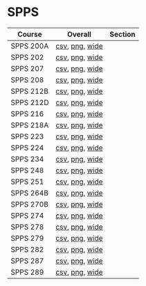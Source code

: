 # SPPS

| Course | Overall | Section |
| ------ | ------- | ------- |
| SPPS 200A | [csv](https://github.com/UCSD-Historical-Enrollment-Data/2024Winter/blob/main/overall/SPPS%20200A.csv), [png](https://raw.githubusercontent.com/UCSD-Historical-Enrollment-Data/2024Winter/main/plot_overall/SPPS%20200A.png), [wide](https://raw.githubusercontent.com/UCSD-Historical-Enrollment-Data/2024Winter/main/plot_overall_wide/SPPS%20200A.png) |  |
| SPPS 202 | [csv](https://github.com/UCSD-Historical-Enrollment-Data/2024Winter/blob/main/overall/SPPS%20202.csv), [png](https://raw.githubusercontent.com/UCSD-Historical-Enrollment-Data/2024Winter/main/plot_overall/SPPS%20202.png), [wide](https://raw.githubusercontent.com/UCSD-Historical-Enrollment-Data/2024Winter/main/plot_overall_wide/SPPS%20202.png) |  |
| SPPS 207 | [csv](https://github.com/UCSD-Historical-Enrollment-Data/2024Winter/blob/main/overall/SPPS%20207.csv), [png](https://raw.githubusercontent.com/UCSD-Historical-Enrollment-Data/2024Winter/main/plot_overall/SPPS%20207.png), [wide](https://raw.githubusercontent.com/UCSD-Historical-Enrollment-Data/2024Winter/main/plot_overall_wide/SPPS%20207.png) |  |
| SPPS 208 | [csv](https://github.com/UCSD-Historical-Enrollment-Data/2024Winter/blob/main/overall/SPPS%20208.csv), [png](https://raw.githubusercontent.com/UCSD-Historical-Enrollment-Data/2024Winter/main/plot_overall/SPPS%20208.png), [wide](https://raw.githubusercontent.com/UCSD-Historical-Enrollment-Data/2024Winter/main/plot_overall_wide/SPPS%20208.png) |  |
| SPPS 212B | [csv](https://github.com/UCSD-Historical-Enrollment-Data/2024Winter/blob/main/overall/SPPS%20212B.csv), [png](https://raw.githubusercontent.com/UCSD-Historical-Enrollment-Data/2024Winter/main/plot_overall/SPPS%20212B.png), [wide](https://raw.githubusercontent.com/UCSD-Historical-Enrollment-Data/2024Winter/main/plot_overall_wide/SPPS%20212B.png) |  |
| SPPS 212D | [csv](https://github.com/UCSD-Historical-Enrollment-Data/2024Winter/blob/main/overall/SPPS%20212D.csv), [png](https://raw.githubusercontent.com/UCSD-Historical-Enrollment-Data/2024Winter/main/plot_overall/SPPS%20212D.png), [wide](https://raw.githubusercontent.com/UCSD-Historical-Enrollment-Data/2024Winter/main/plot_overall_wide/SPPS%20212D.png) |  |
| SPPS 216 | [csv](https://github.com/UCSD-Historical-Enrollment-Data/2024Winter/blob/main/overall/SPPS%20216.csv), [png](https://raw.githubusercontent.com/UCSD-Historical-Enrollment-Data/2024Winter/main/plot_overall/SPPS%20216.png), [wide](https://raw.githubusercontent.com/UCSD-Historical-Enrollment-Data/2024Winter/main/plot_overall_wide/SPPS%20216.png) |  |
| SPPS 218A | [csv](https://github.com/UCSD-Historical-Enrollment-Data/2024Winter/blob/main/overall/SPPS%20218A.csv), [png](https://raw.githubusercontent.com/UCSD-Historical-Enrollment-Data/2024Winter/main/plot_overall/SPPS%20218A.png), [wide](https://raw.githubusercontent.com/UCSD-Historical-Enrollment-Data/2024Winter/main/plot_overall_wide/SPPS%20218A.png) |  |
| SPPS 223 | [csv](https://github.com/UCSD-Historical-Enrollment-Data/2024Winter/blob/main/overall/SPPS%20223.csv), [png](https://raw.githubusercontent.com/UCSD-Historical-Enrollment-Data/2024Winter/main/plot_overall/SPPS%20223.png), [wide](https://raw.githubusercontent.com/UCSD-Historical-Enrollment-Data/2024Winter/main/plot_overall_wide/SPPS%20223.png) |  |
| SPPS 224 | [csv](https://github.com/UCSD-Historical-Enrollment-Data/2024Winter/blob/main/overall/SPPS%20224.csv), [png](https://raw.githubusercontent.com/UCSD-Historical-Enrollment-Data/2024Winter/main/plot_overall/SPPS%20224.png), [wide](https://raw.githubusercontent.com/UCSD-Historical-Enrollment-Data/2024Winter/main/plot_overall_wide/SPPS%20224.png) |  |
| SPPS 234 | [csv](https://github.com/UCSD-Historical-Enrollment-Data/2024Winter/blob/main/overall/SPPS%20234.csv), [png](https://raw.githubusercontent.com/UCSD-Historical-Enrollment-Data/2024Winter/main/plot_overall/SPPS%20234.png), [wide](https://raw.githubusercontent.com/UCSD-Historical-Enrollment-Data/2024Winter/main/plot_overall_wide/SPPS%20234.png) |  |
| SPPS 248 | [csv](https://github.com/UCSD-Historical-Enrollment-Data/2024Winter/blob/main/overall/SPPS%20248.csv), [png](https://raw.githubusercontent.com/UCSD-Historical-Enrollment-Data/2024Winter/main/plot_overall/SPPS%20248.png), [wide](https://raw.githubusercontent.com/UCSD-Historical-Enrollment-Data/2024Winter/main/plot_overall_wide/SPPS%20248.png) |  |
| SPPS 251 | [csv](https://github.com/UCSD-Historical-Enrollment-Data/2024Winter/blob/main/overall/SPPS%20251.csv), [png](https://raw.githubusercontent.com/UCSD-Historical-Enrollment-Data/2024Winter/main/plot_overall/SPPS%20251.png), [wide](https://raw.githubusercontent.com/UCSD-Historical-Enrollment-Data/2024Winter/main/plot_overall_wide/SPPS%20251.png) |  |
| SPPS 264B | [csv](https://github.com/UCSD-Historical-Enrollment-Data/2024Winter/blob/main/overall/SPPS%20264B.csv), [png](https://raw.githubusercontent.com/UCSD-Historical-Enrollment-Data/2024Winter/main/plot_overall/SPPS%20264B.png), [wide](https://raw.githubusercontent.com/UCSD-Historical-Enrollment-Data/2024Winter/main/plot_overall_wide/SPPS%20264B.png) |  |
| SPPS 270B | [csv](https://github.com/UCSD-Historical-Enrollment-Data/2024Winter/blob/main/overall/SPPS%20270B.csv), [png](https://raw.githubusercontent.com/UCSD-Historical-Enrollment-Data/2024Winter/main/plot_overall/SPPS%20270B.png), [wide](https://raw.githubusercontent.com/UCSD-Historical-Enrollment-Data/2024Winter/main/plot_overall_wide/SPPS%20270B.png) |  |
| SPPS 274 | [csv](https://github.com/UCSD-Historical-Enrollment-Data/2024Winter/blob/main/overall/SPPS%20274.csv), [png](https://raw.githubusercontent.com/UCSD-Historical-Enrollment-Data/2024Winter/main/plot_overall/SPPS%20274.png), [wide](https://raw.githubusercontent.com/UCSD-Historical-Enrollment-Data/2024Winter/main/plot_overall_wide/SPPS%20274.png) |  |
| SPPS 278 | [csv](https://github.com/UCSD-Historical-Enrollment-Data/2024Winter/blob/main/overall/SPPS%20278.csv), [png](https://raw.githubusercontent.com/UCSD-Historical-Enrollment-Data/2024Winter/main/plot_overall/SPPS%20278.png), [wide](https://raw.githubusercontent.com/UCSD-Historical-Enrollment-Data/2024Winter/main/plot_overall_wide/SPPS%20278.png) |  |
| SPPS 279 | [csv](https://github.com/UCSD-Historical-Enrollment-Data/2024Winter/blob/main/overall/SPPS%20279.csv), [png](https://raw.githubusercontent.com/UCSD-Historical-Enrollment-Data/2024Winter/main/plot_overall/SPPS%20279.png), [wide](https://raw.githubusercontent.com/UCSD-Historical-Enrollment-Data/2024Winter/main/plot_overall_wide/SPPS%20279.png) |  |
| SPPS 282 | [csv](https://github.com/UCSD-Historical-Enrollment-Data/2024Winter/blob/main/overall/SPPS%20282.csv), [png](https://raw.githubusercontent.com/UCSD-Historical-Enrollment-Data/2024Winter/main/plot_overall/SPPS%20282.png), [wide](https://raw.githubusercontent.com/UCSD-Historical-Enrollment-Data/2024Winter/main/plot_overall_wide/SPPS%20282.png) |  |
| SPPS 287 | [csv](https://github.com/UCSD-Historical-Enrollment-Data/2024Winter/blob/main/overall/SPPS%20287.csv), [png](https://raw.githubusercontent.com/UCSD-Historical-Enrollment-Data/2024Winter/main/plot_overall/SPPS%20287.png), [wide](https://raw.githubusercontent.com/UCSD-Historical-Enrollment-Data/2024Winter/main/plot_overall_wide/SPPS%20287.png) |  |
| SPPS 289 | [csv](https://github.com/UCSD-Historical-Enrollment-Data/2024Winter/blob/main/overall/SPPS%20289.csv), [png](https://raw.githubusercontent.com/UCSD-Historical-Enrollment-Data/2024Winter/main/plot_overall/SPPS%20289.png), [wide](https://raw.githubusercontent.com/UCSD-Historical-Enrollment-Data/2024Winter/main/plot_overall_wide/SPPS%20289.png) |  |
